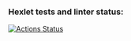 ### Hexlet tests and linter status:
[![Actions Status](https://github.com/Tatyana100500/php-project-lvl1/workflows/hexlet-check/badge.svg)](https://github.com/Tatyana100500/php-project-lvl1/actions)